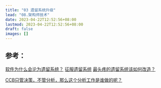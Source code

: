 ```yaml
---
title: "03 遗留系统升级"
lead: "08.架构师技术"
date: 2023-04-22T12:52:56+08:00
lastmod: 2023-04-22T12:52:56+08:00
draft: false
images: []
---
```


## 参考：
[软件为什么会沦为遗留系统？](https://blog.csdn.net/csdnsevenn/article/details/94505591)
[征服遗留系统](http://www.sohu.com/a/168751045_487103)
[最头疼的遗留系统该如何改造？](http://www.uml.org.cn/zjjs/2019072213.asp)

[CCB只管决策，不管分析，那么这个分析工作是谁做的呢？](http://www.cnitpm.com/pm1/39486.html)
